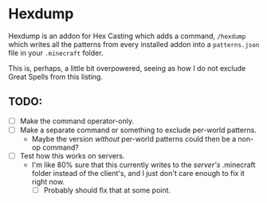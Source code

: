 # Hexdump

Hexdump is an addon for Hex Casting which adds a command, `/hexdump` which writes all the patterns from every installed addon into a `patterns.json` file in your `.minecraft` folder.

This is, perhaps, a little bit overpowered, seeing as how I do not exclude Great Spells from this listing.

## TODO:
- [ ] Make the command operator-only.
- [ ] Make a separate command or something to exclude per-world patterns.
  - Maybe the version *without* per-world patterns could then be a non-op command?
- [ ] Test how this works on servers.
  - I'm like 80% sure that this currently writes to the *server's* .minecraft folder instead of the client's, and I just don't care enough to fix it right now.
    - [ ] Probably should fix that at some point.